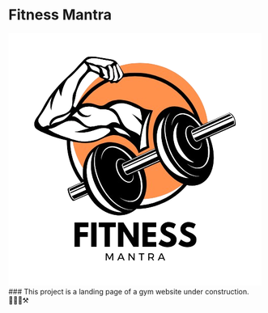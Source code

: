 # Fitness Mantra  
<img  src="./src/assets/logo-fm.png" width=500>
### This project is a landing page of a gym website under construction.👷🏻‍♀️⚒️
